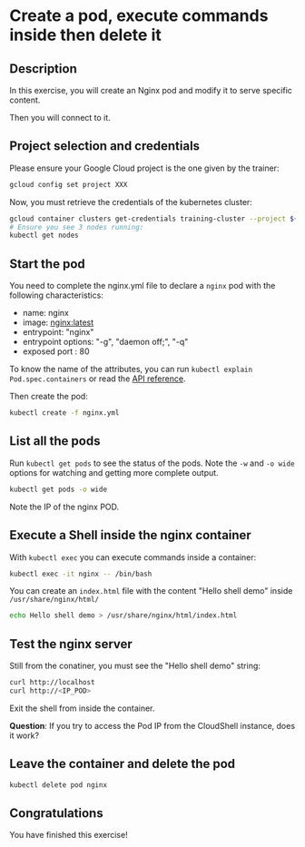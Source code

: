 # Create a pod, execute commands inside then delete it

<walkthrough-tutorial-duration duration="20.0"></walkthrough-tutorial-duration>

## Description

In this exercise, you will create an Nginx pod and modify it to serve specific content.

Then you will connect to it.

## Project selection and credentials

Please ensure your Google Cloud project is the one given by the trainer:

```sh
gcloud config set project XXX 
```

Now, you must retrieve the credentials of the kubernetes cluster:

```sh
gcloud container clusters get-credentials training-cluster --project ${GOOGLE_CLOUD_PROJECT} --zone europe-west1-b
# Ensure you see 3 nodes running:
kubectl get nodes
```

## Start the pod

You need to complete the <walkthrough-editor-open-file filePath="nginx.yml">nginx.yml</walkthrough-editor-open-file> file to declare a `nginx` pod with the following characteristics:

* name: nginx
* image: <nginx:latest>
* entrypoint: "nginx"
* entrypoint options: "-g", "daemon off;", "-q"
* exposed port : 80

To know the name of the attributes, you can run `kubectl explain Pod.spec.containers` or read the [API reference](https://kubernetes.io/docs/reference/generated/kubernetes-api/v1.26/#container-v1-core).

Then create the pod:

```sh
kubectl create -f nginx.yml
```

## List all the pods

Run `kubectl get pods` to see the status of the pods. Note the `-w` and `-o wide` options for watching and getting more complete output.

```sh
kubectl get pods -o wide
```

Note the IP of the nginx POD.

## Execute a Shell inside the nginx container

With `kubectl exec` you can execute commands inside a container:

```sh
kubectl exec -it nginx -- /bin/bash
```

You can create an `index.html` file with the content "Hello shell demo" inside `/usr/share/nginx/html/`

```sh
echo Hello shell demo > /usr/share/nginx/html/index.html
```

## Test the nginx server

Still from the conatiner, you must see the "Hello shell demo" string:

```sh
curl http://localhost
curl http://<IP_POD>
```

Exit the shell from inside the container.

**Question**: If you try to access the Pod IP from the CloudShell instance, does it work?

## Leave the container and delete the pod

```sh
kubectl delete pod nginx
```

## Congratulations

You have finished this exercise!

<walkthrough-conclusion-trophy></walkthrough-conclusion-trophy>
